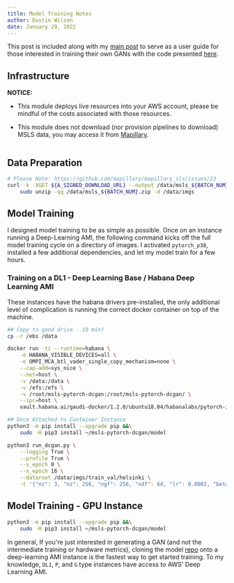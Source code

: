 ```yaml
---
title: Model Training Notes
author: Dustin Wilson
date: January 29, 2022
---
```


This post is included along with my [main post](./trained-a-gan.html) to serve as a user guide for those interested in training their own GANs with the code presented [here](https://github.com/DMW2151/msls-pytorch-dcgan). 

## Infrastructure

**NOTICE:**

- This module deploys live resources into your AWS account, please be mindful of the costs associated with those resources.

- This module does not download (nor provision pipelines to download) MSLS data, you may access it from [Mapillary](https://www.mapillary.com/datasets).

```bash

```

## Data Preparation

```bash
# Please Note: https://github.com/mapillary/mapillary_sls/issues/23
curl -k -XGET ${A_SIGNED_DOWNLOAD_URL} --output /data/msls_${BATCH_NUM}.zip &&\
    sudo unzip -qq /data/msls_${BATCH_NUM}.zip -d /data/imgs
```

## Model Training

I designed model training to be as simple as possible. Once on an instance running a Deep-Learning AMI, the following command kicks off the full model training cycle on a directory of images. I activated `pytorch_p38`, installed a few additional dependencies, and let my model train for a few hours.

### Training on a DL1 - Deep Learning Base / Habana Deep Learning AMI 

These instances have the habana drivers pre-installed, the only additional level of complication is running the correct docker container on top of the machine.

```bash
## Copy to good drive - 10 min?
cp -r /ebs /data

docker run -ti --runtime=habana \
    -e HABANA_VISIBLE_DEVICES=all \
    -e OMPI_MCA_btl_vader_single_copy_mechanism=none \
    --cap-add=sys_nice \
    --net=host \
    -v /data:/data \
    -v /efs:/efs \
    -v /root/msls-pytorch-dcgan:/root/msls-pytorch-dcgan/ \
    --ipc=host \
    vault.habana.ai/gaudi-docker/1.2.0/ubuntu18.04/habanalabs/pytorch-installer-1.10.0:1.2.0-585

## Once Attached to Container Instance
python3 -m pip install --upgrade pip &&\
    sudo -H pip3 install ~/msls-pytorch-dcgan/model

python3 run_dcgan.py \
    --logging True \
    --profile True \
    --s_epoch 0 \
    --n_epoch 16 \
    --dataroot /data/imgs/train_val/helsinki \
    -t '{"nc": 3, "nz": 256, "ngf": 256, "ndf": 64, "lr": 0.0002, "beta1": 0.5, "beta2": 0.999, "batch_size": 256, "img_size": 128, "weight_decay": 0.05}'

```


## Model Training - GPU Instance


```bash
python3 -m pip install --upgrade pip &&\
    sudo -H pip3 install ~/msls-pytorch-dcgan/model
```

In general, If you're just interested in generating a GAN (and not the intermediate training or hardware metrics), cloning the model [repo](https://github.com/DMW2151/msls-pytorch-dcgan) onto a deep-learning AMI instance is the fastest way to get started training. To my knowledge, `DL1`, `P`, and `G` type instances have access to AWS' Deep Learning AMI.
